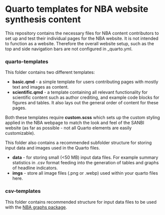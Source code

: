 # Quarto templates for NBA website synthesis content

This repository contains the necessary files for NBA content contributors to set up and test their individual pages for the NBA website. It is not intended to function as a website. Therefore the overall website setup, such as the top and side navigation bars are not configured in _quarto.yml.

### quarto-templates

This folder contains two different templates:

- **basic.qmd** - a simple template for users contributing pages with mostly text and images as content.
- **scientific.qmd** - a template containing all relevant functionality for scientific content such as author crediting, and example code blocks for figures and tables. It also lays out the general order of content for these pages.

Both these templates require **custom.scss** which sets up the custom styling applied in the NBA webpage to match the look and feel of the SANBI website (as far as possible - not all Quarto elements are easily customizable).

This folder also contains a recommended subfolder structure for storing input data and images used in the Quarto files.

- **data** - for storing small (<50 MB) input data files. For example summary statistics in .csv format feeding into the generation of tables and graphs of headline indicators.
- **imgs** - store all image files (.png or .webp) used within your quarto files here.

### csv-templates

This folder contains recommended structure for input data files to be used with the [NBA graphs package]( https://github.com/SANBI-NBA/nbaR).


